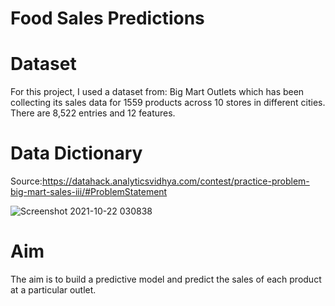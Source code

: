# Food Sales Predictions


# Dataset

For this project, I used a dataset from: Big Mart Outlets which has been collecting its sales data for 1559 products across 10 stores in different cities. There are 8,522 entries and 12 features.

# Data Dictionary

Source:https://datahack.analyticsvidhya.com/contest/practice-problem-big-mart-sales-iii/#ProblemStatement

![Screenshot 2021-10-22 030838](https://user-images.githubusercontent.com/55922514/138436405-5f0dde25-3045-43d9-8841-5099433bd411.png)

# Aim
The aim is to build a predictive model and predict the sales of each product at a particular outlet.



